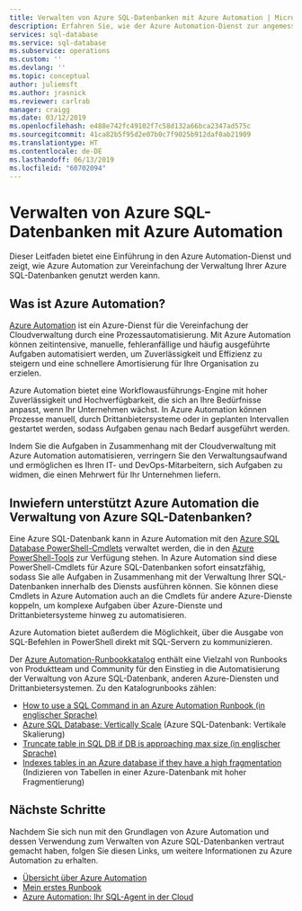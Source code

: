 ```yaml
---
title: Verwalten von Azure SQL-Datenbanken mit Azure Automation | Microsoft-Dokumentation
description: Erfahren Sie, wie der Azure Automation-Dienst zur angemessenen Verwaltung von Azure SQL-Datenbanken verwendet werden kann.
services: sql-database
ms.service: sql-database
ms.subservice: operations
ms.custom: ''
ms.devlang: ''
ms.topic: conceptual
author: juliemsft
ms.author: jrasnick
ms.reviewer: carlrab
manager: craigg
ms.date: 03/12/2019
ms.openlocfilehash: e488e742fc49102f7c58d132a66bca2347ad575c
ms.sourcegitcommit: 41ca82b5f95d2e07b0c7f9025b912daf0ab21909
ms.translationtype: HT
ms.contentlocale: de-DE
ms.lasthandoff: 06/13/2019
ms.locfileid: "60702094"
---
```

# <a name="managing-azure-sql-databases-using-azure-automation"></a>Verwalten von Azure SQL-Datenbanken mit Azure Automation

Dieser Leitfaden bietet eine Einführung in den Azure Automation-Dienst und zeigt, wie Azure Automation zur Vereinfachung der Verwaltung Ihrer Azure SQL-Datenbanken genutzt werden kann.

## <a name="what-is-azure-automation"></a>Was ist Azure Automation?

[Azure Automation](https://azure.microsoft.com/services/automation/) ist ein Azure-Dienst für die Vereinfachung der Cloudverwaltung durch eine  Prozessautomatisierung. Mit Azure Automation können zeitintensive, manuelle, fehleranfällige und häufig ausgeführte Aufgaben automatisiert werden, um Zuverlässigkeit und Effizienz zu steigern und eine schnellere Amortisierung für Ihre Organisation zu erzielen.

Azure Automation bietet eine Workflowausführungs-Engine mit hoher Zuverlässigkeit und Hochverfügbarkeit, die sich an Ihre Bedürfnisse anpasst, wenn Ihr Unternehmen wächst. In Azure Automation können Prozesse manuell, durch Drittanbietersysteme oder in geplanten Intervallen gestartet werden, sodass Aufgaben genau nach Bedarf ausgeführt werden.

Indem Sie die Aufgaben in Zusammenhang mit der Cloudverwaltung mit Azure Automation automatisieren, verringern Sie den Verwaltungsaufwand und ermöglichen es Ihren IT- und DevOps-Mitarbeitern, sich Aufgaben zu widmen, die einen Mehrwert für Ihr Unternehmen liefern.

## <a name="how-can-azure-automation-help-manage-azure-sql-databases"></a>Inwiefern unterstützt Azure Automation die Verwaltung von Azure SQL-Datenbanken?

Eine Azure SQL-Datenbank kann in Azure Automation mit den [Azure SQL Database PowerShell-Cmdlets](https://docs.microsoft.com/powershell/module/servicemanagement/azure/#sql) verwaltet werden, die in den [Azure PowerShell-Tools](/powershell/azure/overview) zur Verfügung stehen. In Azure Automation sind diese PowerShell-Cmdlets für Azure SQL-Datenbanken sofort einsatzfähig, sodass Sie alle Aufgaben in Zusammenhang mit der Verwaltung Ihrer SQL-Datenbanken innerhalb des Diensts ausführen können. Sie können diese Cmdlets in Azure Automation auch an die Cmdlets für andere Azure-Dienste koppeln, um komplexe Aufgaben über Azure-Dienste und Drittanbietersysteme hinweg zu automatisieren.

Azure Automation bietet außerdem die Möglichkeit, über die Ausgabe von SQL-Befehlen in PowerShell direkt mit SQL-Servern zu kommunizieren.

Der [Azure Automation-Runbookkatalog](https://azure.microsoft.com/blog/20../../introducing-the-azure-automation-runbook-gallery/) enthält eine Vielzahl von Runbooks von Produktteam und Community für den Einstieg in die Automatisierung der Verwaltung von Azure SQL-Datenbank, anderen Azure-Diensten und Drittanbietersystemen. Zu den Katalogrunbooks zählen:

- [How to use a SQL Command in an Azure Automation Runbook (in englischer Sprache)](https://gallery.technet.microsoft.com/scriptcenter/How-to-use-a-SQL-Command-be77f9d2)
- [Azure SQL Database: Vertically Scale](https://gallery.technet.microsoft.com/scriptcenter/Azure-SQL-Database-e957354f) (Azure SQL-Datenbank: Vertikale Skalierung)
- [Truncate table in SQL DB if DB is approaching max size (in englischer Sprache)](https://gallery.technet.microsoft.com/scriptcenter/Azure-Automation-Your-SQL-30f8736b)
- [Indexes tables in an Azure database if they have a high fragmentation](https://gallery.technet.microsoft.com/scriptcenter/Indexes-tables-in-an-Azure-73a2a8ea) (Indizieren von Tabellen in einer Azure-Datenbank mit hoher Fragmentierung)

## <a name="next-steps"></a>Nächste Schritte

Nachdem Sie sich nun mit den Grundlagen von Azure Automation und dessen Verwendung zum Verwalten von Azure SQL-Datenbanken vertraut gemacht haben, folgen Sie diesen Links, um weitere Informationen zu Azure Automation zu erhalten.

- [Übersicht über Azure Automation](../automation/automation-intro.md)
- [Mein erstes Runbook](../automation/automation-first-runbook-graphical.md)
- [Azure Automation: Ihr SQL-Agent in der Cloud](https://azure.microsoft.com/blog/20../../azure-automation-your-sql-agent-in-the-cloud/) 